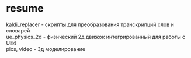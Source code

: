 # resume
kaldi_replacer - скрипты для преобразования  транскрипций слов и словарей<br/>
ue_physics_2d - физический 2д движок интегрированный для работы с UE4<br/>
pics, video - 3д моделирование
